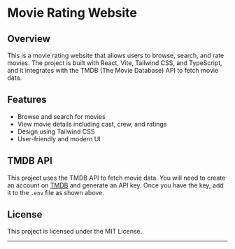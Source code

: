 # Movie Rating Website

## Overview

This is a movie rating website that allows users to browse, search, and rate movies. The project is built with React, Vite, Tailwind CSS, and TypeScript, and it integrates with the TMDB (The Movie Database) API to fetch movie data.

## Features

- Browse and search for movies
- View movie details including cast, crew, and ratings
- Design using Tailwind CSS
- User-friendly and modern UI

## TMDB API

This project uses the TMDB API to fetch movie data. You will need to create an account on [TMDB](https://www.themoviedb.org/) and generate an API key. Once you have the key, add it to the `.env` file as shown above.

## License

This project is licensed under the MIT License.

---